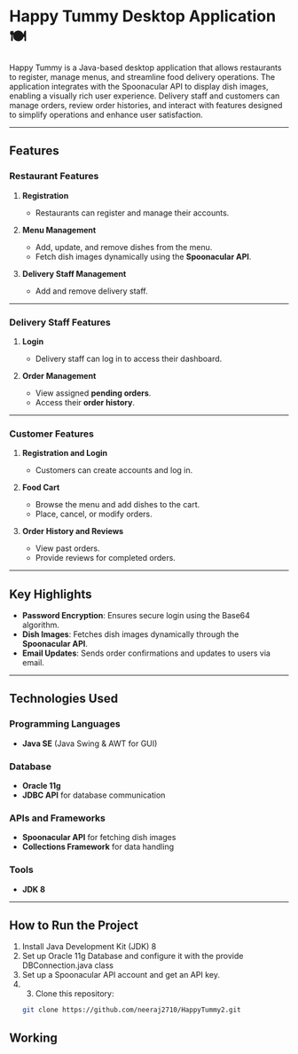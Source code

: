 # Happy Tummy Desktop Application 🍽️  

Happy Tummy is a Java-based desktop application that allows restaurants to register, manage menus, and streamline food delivery operations. The application integrates with the Spoonacular API to display dish images, enabling a visually rich user experience. Delivery staff and customers can manage orders, review order histories, and interact with features designed to simplify operations and enhance user satisfaction.  

---

## Features  

### Restaurant Features  
1. **Registration**  
   - Restaurants can register and manage their accounts.  

2. **Menu Management**  
   - Add, update, and remove dishes from the menu.  
   - Fetch dish images dynamically using the **Spoonacular API**.  

3. **Delivery Staff Management**  
   - Add and remove delivery staff.  

---

### Delivery Staff Features  
1. **Login**  
   - Delivery staff can log in to access their dashboard.  

2. **Order Management**  
   - View assigned **pending orders**.  
   - Access their **order history**.  

---

### Customer Features  
1. **Registration and Login**  
   - Customers can create accounts and log in.  

2. **Food Cart**  
   - Browse the menu and add dishes to the cart.  
   - Place, cancel, or modify orders.  

3. **Order History and Reviews**  
   - View past orders.  
   - Provide reviews for completed orders.  

---

## Key Highlights  
- **Password Encryption**: Ensures secure login using the Base64 algorithm.  
- **Dish Images**: Fetches dish images dynamically through the **Spoonacular API**.  
- **Email Updates**: Sends order confirmations and updates to users via email.  

---

## Technologies Used  
### Programming Languages  
- **Java SE** (Java Swing & AWT for GUI)  

### Database  
- **Oracle 11g**  
- **JDBC API** for database communication  

### APIs and Frameworks  
- **Spoonacular API** for fetching dish images  
- **Collections Framework** for data handling  

### Tools  
- **JDK 8**  

---

## How to Run the Project  
1. Install Java Development Kit (JDK) 8
2. Set up Oracle 11g Database and configure it with the provide DBConnection.java class
3. Set up a Spoonacular API account and get an API key.
4. 3. Clone this repository:
   ```bash
   git clone https://github.com/neeraj2710/HappyTummy2.git

## Working

 
